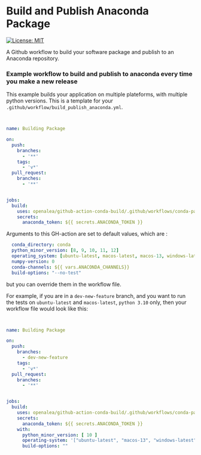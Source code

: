 # Build and Publish Anaconda Package
[![License: MIT](https://img.shields.io/badge/License-MIT-yellow.svg)](https://opensource.org/licenses/MIT)

A Github workflow to build your software package and publish to an Anaconda repository.

### Example workflow to build and publish to anaconda every time you make a new release

This example builds your application on multiple plateforms, with multiple python versions. This is a template for your `.github/workflow/build_publish_anaconda.yml`.


```yaml


name: Building Package

on:
  push:
    branches:
      - '**'
    tags:
      - 'v*'
  pull_request:
    branches:
      - '**'


jobs:
  build:
    uses: openalea/github-action-conda-build/.github/workflows/conda-package-build.yml@main
    secrets:
      anaconda_token: ${{ secrets.ANACONDA_TOKEN }}
```

Arguments to this GH-action are set to default values, which are :

```yaml
  conda_directory: conda
  python_minor_version: [8, 9, 10, 11, 12]
  operating_system: [ubuntu-latest, macos-latest, macos-13, windows-latest]
  numpy-version: 0
  conda-channels: ${{ vars.ANACONDA_CHANNELS}}
  build-options: "--no-test"
```

but you can override them in the workflow file.

For example, if you are in a `dev-new-feature` branch, and you want to run the tests on `ubuntu-latest` and `macos-latest`, `python 3.10` only, then your workflow file would look like this:

```yaml


name: Building Package

on:
  push:
    branches:
      - dev-new-feature
    tags:
      - 'v*'
  pull_request:
    branches:
      - '**'


jobs:
  build:
    uses: openalea/github-action-conda-build/.github/workflows/conda-package-build.yml@main
    secrets:
      anaconda_token: ${{ secrets.ANACONDA_TOKEN }}
    with:
      python_minor_version: [ 10 ]
      operating-system: '["ubuntu-latest", "macos-13", "windows-latest"]'
      build-options: ""
```

